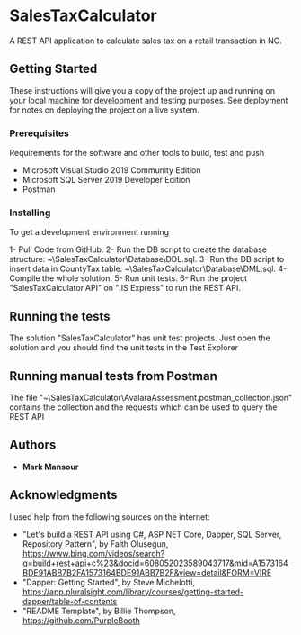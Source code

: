 # SalesTaxCalculator
A REST API application to calculate sales tax on a retail transaction in NC.



## Getting Started

These instructions will give you a copy of the project up and running on
your local machine for development and testing purposes. See deployment
for notes on deploying the project on a live system.

### Prerequisites

Requirements for the software and other tools to build, test and push 
- Microsoft Visual Studio 2019 Community Edition
- Microsoft SQL Server 2019 Developer Edition
- Postman 

### Installing

To get a development environment running

1- Pull Code from GitHub. 
2- Run the DB script to create the database structure: ~\SalesTaxCalculator\Database\DDL.sql.
3- Run the DB script to insert data in CountyTax table: ~\SalesTaxCalculator\Database\DML.sql.
4- Compile the whole solution.
5- Run unit tests.
6- Run the project "SalesTaxCalculator.API" on "IIS Express" to run the REST API.



## Running the tests

The solution "SalesTaxCalculator" has unit test projects. Just open the solution and you should find the unit tests in the Test Explorer



## Running manual tests from Postman

The file "~\SalesTaxCalculator\AvalaraAssessment.postman_collection.json" contains the collection and the requests which can be used to query the REST API



## Authors

  - **Mark Mansour**


## Acknowledgments

I used help from the following sources on the internet:
- "Let's build a REST API using C#, ASP NET Core, Dapper, SQL Server, Repository Pattern", by Faith Olusegun,
https://www.bing.com/videos/search?q=build+rest+api+c%23&docid=608052023589043717&mid=A1573164BDE91ABB7B2FA1573164BDE91ABB7B2F&view=detail&FORM=VIRE
- "Dapper: Getting Started", by Steve Michelotti, https://app.pluralsight.com/library/courses/getting-started-dapper/table-of-contents
- "README Template", by Billie Thompson, https://github.com/PurpleBooth


